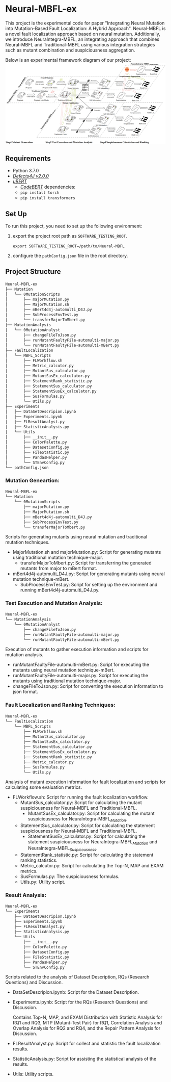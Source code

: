 # Neural-MBFL-ex
This project is the experimental code for paper "Integrating Neural Mutation into Mutation-Based Fault Localization: A Hybrid Approach".
Neural-MBFL is a novel fault localization approach based on neural mutation. 
Additionally, we introduce NeuraIntegra-MBFL, an integrating approach that combines Neural-MBFL and Traditional-MBFL using various integration strategies such as mutant combination and suspiciousness aggregation.

Below is an experimental framework diagram of our project:
![framework diagram](Neural-MBFL-ex.png)

## Requirements
- Python 3.7.0
- [*Defects4J v2.0.0*](https://github.com/rjust/defects4j/tree/v2.0.0)
- [*μBERT*](https://github.com/rjust/defects4j/tree/v2.0.0)
    - [*CodeBERT*](https://github.com/microsoft/CodeBERT) dependencies:
    - `pip install torch`
    - `pip install transformers`

## Set Up
To run this project, you need to set up the following environment:
1. export the project root path as `SOFTWARE_TESTING_ROOT`.

    `export SOFTWARE_TESTING_ROOT=/path/to/Neural-MBFL`

2. configure the `pathConfig.json` file in the root directory.

## Project Structure
```
Neural-MBFL-ex
├── Mutation
│   └── 0MutationScripts
│       ├── majorMutation.py
│       ├── MajorMutation.sh
│       ├── mBert4d4j-automulti_D4J.py
│       ├── SubProcessEnvTest.py
│       └── transferMajorToMbert.py
├── MutationAnalysis
│   └── 0MutationAnalyst
│       ├── changeFileToJson.py
│       ├── runMutantFaultyFile-automulti-major.py
│       └── runMutantFaultyFile-automulti-mBert.py
├── FaultLocalization
│   └── MBFL_Scripts
│       ├── FLWorkflow.sh
│       ├── Metric_calcutor.py
│       ├── MutantSus_calculator.py
│       ├── MutantSusEx_calculator.py
│       ├── StatementRank_statistic.py
│       ├── StatementSus_calculator.py
│       ├── StatementSusEx_calculator.py
│       ├── SusFormulas.py
│       └── Utils.py
├── Experiments
│   ├── DataSetDescripion.ipynb
│   ├── Experiments.ipynb
│   ├── FLResultAnalyst.py
│   ├── StatisticAnalysis.py
│   └── Utils
│       ├── __init__.py
│       ├── ColorPalette.py
│       ├── DatasetConfig.py
│       ├── FileStatistic.py
│       ├── PandasHelper.py
│       └── STEnvConfig.py
└── pathConfig.json
```


### Mutation Geneartion:
```
Neural-MBFL-ex
└── Mutation
    └── 0MutationScripts
        ├── majorMutation.py
        ├── MajorMutation.sh
        ├── mBert4d4j-automulti_D4J.py
        ├── SubProcessEnvTest.py
        └── transferMajorToMbert.py
```
Scripts for generating mutants using neural mutation and traditional mutation techniques.
- MajorMutation.sh and majorMutation.py: Script for generating mutants using traditional mutation technique-major.
    - transferMajorToMbert.py: Script for transferring the generated mutants from major to mBert format.
- mBert4d4j-automulti_D4J.py: Script for generating mutants using neural mutation technique-mBert.
    - SubProcessEnvTest.py: Script for setting up the environment and running mBert4d4j-automulti_D4J.py.

### Test Execution and Mutation Analysis:
```
Neural-MBFL-ex
└── MutationAnalysis
    └── 0MutationAnalyst
        ├── changeFileToJson.py
        ├── runMutantFaultyFile-automulti-major.py
        └── runMutantFaultyFile-automulti-mBert.py
```
Execution of mutants to gather execution information and scripts for mutation analysis.
- runMutantFaultyFile-automulti-mBert.py: Script for executing the mutants using neural mutation technique-mBert.
- runMutantFaultyFile-automulti-major.py: Script for executing the mutants using traditional mutation technique-major.
- changeFileToJson.py: Script for converting the execution information to json format.

### Fault Localization and Ranking Techniques: 
```
Neural-MBFL-ex
└── FaultLocalization
    └── MBFL_Scripts
        ├── FLWorkflow.sh
        ├── MutantSus_calculator.py
        ├── MutantSusEx_calculator.py
        ├── StatementSus_calculator.py
        ├── StatementSusEx_calculator.py
        ├── StatementRank_statistic.py
        ├── Metric_calcutor.py
        ├── SusFormulas.py
        └── Utils.py
```
Analysis of mutant execution information for fault localization and scripts for calculating some evaluation metrics.
- FLWorkflow.sh: Script for running the fault localization workflow.
    - MutantSus_calculator.py: Script for calculating the mutant suspiciousness for Neural-MBFL and Traditional-MBFL.
        - MutantSusEx_calculator.py: Script for calculating the mutant suspiciousness for NeuraIntegra-MBFL<sub>*Mutation*</sub>.
    - StatementSus_calculator.py: Script for calculating the statement suspiciousness for Neural-MBFL and Traditional-MBFL.
        - StatementSusEx_calculator.py: Script for calculating the statement suspiciousness for NeuraIntegra-MBFL<sub>*Mutation*</sub> and NeuraIntegra-MBFL<sub>*Suspicousness*</sub>.
    - StatementRank_statistic.py: Script for calculating the statement ranking statistics.
    - Metric_calcutor.py: Script for calculating the Top-N, MAP and EXAM metrics.
    - SusFormulas.py: The suspiciousness formulas.
    - Utils.py: Utility script.


### Result Analysis:
```
Neural-MBFL-ex
└── Experiments
    ├── DataSetDescripion.ipynb
    ├── Experiments.ipynb
    ├── FLResultAnalyst.py
    ├── StatisticAnalysis.py
    └── Utils
        ├── __init__.py
        ├── ColorPalette.py
        ├── DatasetConfig.py
        ├── FileStatistic.py
        ├── PandasHelper.py
        └── STEnvConfig.py
```
Scripts related to the analysis of Dataset Description, RQs (Research Questions) and Discussion.
- DataSetDescripion.ipynb: Script for the Dataset Description.
- Experiments.ipynb: Script for the RQs (Research Questions) and Discussion.

    Contains Top-N, MAP, and EXAM Distribution with Statistic Analysis for RQ1 and RQ3, MTP (Mutant-Test Pair) for RQ1, Correlation Analysis and Overlap Analysis for RQ2 and RQ4, and the Repair Pattern Analysis for Discussion.
- FLResultAnalyst.py: Script for collect and statistic the fault localization results.
- StatisticAnalysis.py: Script for assisting the statistical analysis of the results.
- Utils: Utility scripts.
